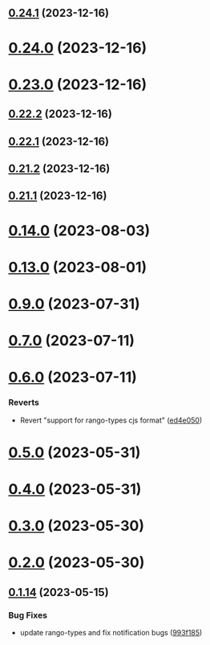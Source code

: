 ## [0.24.1](https://github.com/yeager-eren/rango-client/compare/provider-tron-link@0.24.0...provider-tron-link@0.24.1) (2023-12-16)



# [0.24.0](https://github.com/yeager-eren/rango-client/compare/provider-tron-link@0.23.0...provider-tron-link@0.24.0) (2023-12-16)



# [0.23.0](https://github.com/yeager-eren/rango-client/compare/provider-tron-link@0.22.2...provider-tron-link@0.23.0) (2023-12-16)



## [0.22.2](https://github.com/yeager-eren/rango-client/compare/provider-tron-link@0.22.1...provider-tron-link@0.22.2) (2023-12-16)



## [0.22.1](https://github.com/yeager-eren/rango-client/compare/provider-tron-link@0.21.2...provider-tron-link@0.22.1) (2023-12-16)



## [0.21.2](https://github.com/yeager-eren/rango-client/compare/provider-tron-link@0.21.1-next.68...provider-tron-link@0.21.2) (2023-12-16)



## [0.21.1](https://github.com/yeager-eren/rango-client/compare/provider-tron-link@0.22.0...provider-tron-link@0.21.1) (2023-12-16)



# [0.14.0](https://github.com/rango-exchange/rango-client/compare/provider-tron-link@0.13.0...provider-tron-link@0.14.0) (2023-08-03)



# [0.13.0](https://github.com/rango-exchange/rango-client/compare/provider-tron-link@0.12.0...provider-tron-link@0.13.0) (2023-08-01)



# [0.9.0](https://github.com/rango-exchange/rango-client/compare/provider-tron-link@0.8.0...provider-tron-link@0.9.0) (2023-07-31)



# [0.7.0](https://github.com/rango-exchange/rango-client/compare/provider-tron-link@0.6.0...provider-tron-link@0.7.0) (2023-07-11)



# [0.6.0](https://github.com/rango-exchange/rango-client/compare/provider-tron-link@0.5.0...provider-tron-link@0.6.0) (2023-07-11)


### Reverts

* Revert "support for rango-types cjs format" ([ed4e050](https://github.com/rango-exchange/rango-client/commit/ed4e050bfc0dcde7aeffa6b0d73b02080a5721eb))



# [0.5.0](https://github.com/rango-exchange/rango-client/compare/provider-tron-link@0.4.0...provider-tron-link@0.5.0) (2023-05-31)



# [0.4.0](https://github.com/rango-exchange/rango-client/compare/provider-tron-link@0.3.0...provider-tron-link@0.4.0) (2023-05-31)



# [0.3.0](https://github.com/rango-exchange/rango-client/compare/provider-tron-link@0.2.0...provider-tron-link@0.3.0) (2023-05-30)



# [0.2.0](https://github.com/rango-exchange/rango-client/compare/provider-tron-link@0.1.15...provider-tron-link@0.2.0) (2023-05-30)



## [0.1.14](https://github.com/rango-exchange/rango-client/compare/provider-tron-link@0.1.13...provider-tron-link@0.1.14) (2023-05-15)


### Bug Fixes

* update rango-types and fix notification bugs ([993f185](https://github.com/rango-exchange/rango-client/commit/993f185e0b8c5e5e15a2c65ba2d85d1f9c8daa90))



